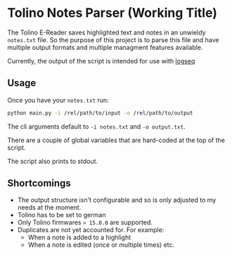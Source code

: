 # Tolino Notes Parser (Working Title)
The Tolino E-Reader saves highlighted text and notes in an unwieldy `notes.txt` file. So the purpose of this project is to parse this file
and have multiple output formats and multiple managment features available.

Currently, the output of the script is intended for use with [logseq](https://github.com/logseq/logseq)

## Usage

Once you have your `notes.txt` run:

``` bash
python main.py -i /rel/path/to/input -o /rel/path/to/output
```
The cli arguments default to `-i notes.txt` and `-o output.txt`.

There are a couple of global variables that are hard-coded at the top of the script.

The script also prints to stdout.

## Shortcomings 

* The output structure isn't configurable and so is only adjusted to my needs at the moment.
* Tolino has to be set to german
* Only Tolino firmwares `> 15.0.0` are supported.
* Duplicates are not yet accounted for. For example:
  * When a note is added to a highlight
  * When a note is edited (once or multiple times) etc.
  
